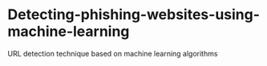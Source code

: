 # Detecting-phishing-websites-using-machine-learning
URL detection technique based on machine learning algorithms
